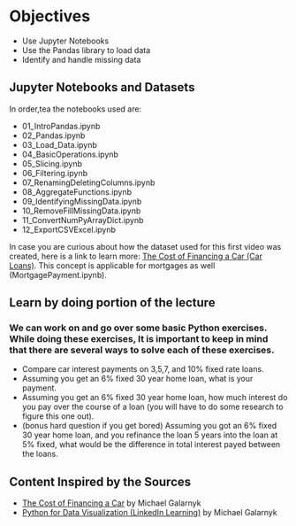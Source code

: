 # Objectives
- Use Jupyter Notebooks
- Use the Pandas library to load data
- Identify and handle missing data

## Jupyter Notebooks and Datasets

In order,tea the notebooks used are: 

- 01_IntroPandas.ipynb
- 02_Pandas.ipynb
- 03_Load_Data.ipynb
- 04_BasicOperations.ipynb
- 05_Slicing.ipynb
- 06_Filtering.ipynb
- 07_RenamingDeletingColumns.ipynb
- 08_AggregateFunctions.ipynb
- 09_IdentifyingMissingData.ipynb
- 10_RemoveFillMissingData.ipynb
- 11_ConvertNumPyArrayDict.ipynb
- 12_ExportCSVExcel.ipynb

In case you are curious about how the dataset used for this first video was created, here is a link to learn more: [The Cost of Financing a Car (Car Loans)](https://medium.com/towards-data-science/the-cost-of-financing-a-new-car-car-loans-c00997f1aee). This concept is applicable for mortgages as well (MortgagePayment.ipynb).

## Learn by doing portion of the lecture
### We can work on and go over some basic Python exercises.  While doing these exercises, It is important to keep in mind that there are several ways to solve each of these exercises.

- Compare car interest payments on 3,5,7, and 10% fixed rate loans. 
- Assuming you get an 6% fixed 30 year home loan, what is your payment. 
- Assuming you get an 6% fixed 30 year home loan, how much interest do you pay over the course of a loan (you will have to do some research to figure this one out).
- (bonus hard question if you get bored) Assuming you got an 6% fixed 30 year home loan, and you refinance the loan 5 years into the loan at 5% fixed, what would be the difference in total interest payed between the loans. 

## Content Inspired by the Sources

- [The Cost of Financing a Car](https://medium.com/towards-data-science/the-cost-of-financing-a-new-car-car-loans-c00997f1aee?source=friends_link&sk=6f006d48fb46dbd82e52db2ec3b12890) by Michael Galarnyk
- [Python for Data Visualization (LinkedIn Learning)](https://www.linkedin.com/learning-login/share?account=2163426&forceAccount=false&redirect=https%3A%2F%2Fwww.linkedin.com%2Flearning%2Fpython-for-data-visualization-2023%3Ftrk%3Dshare_ent_url%26shareId%3DDGcmsACFQiarZzlJgzHfzQ%253D%253D) by Michael Galarnyk 
